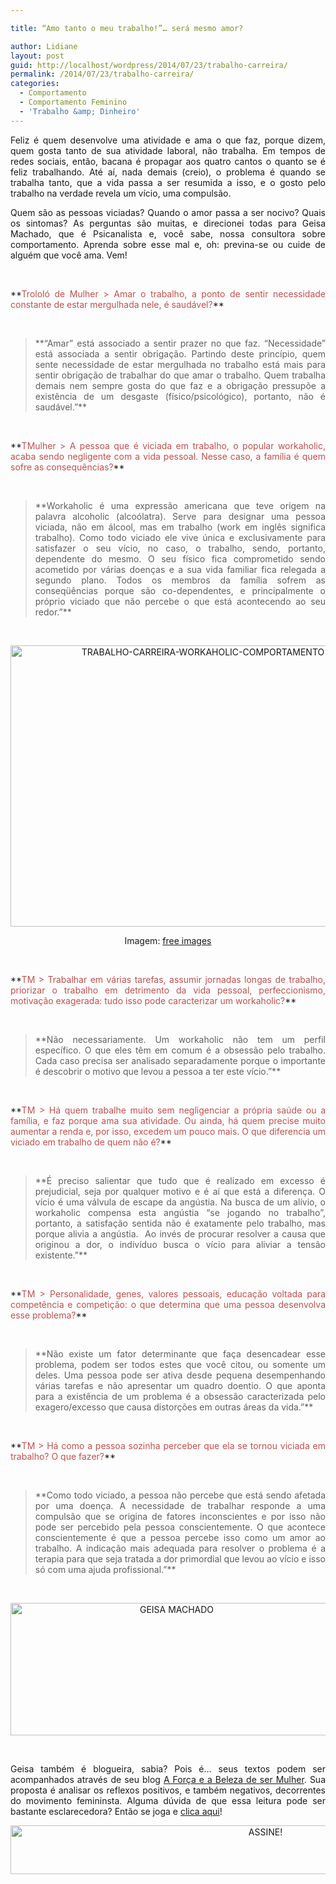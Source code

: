 ```yaml
---

title: “Amo tanto o meu trabalho!”… será mesmo amor?

author: Lidiane
layout: post
guid: http://localhost/wordpress/2014/07/23/trabalho-carreira/
permalink: /2014/07/23/trabalho-carreira/
categories:
  - Comportamento
  - Comportamento Feminino
  - 'Trabalho &amp; Dinheiro'
---
```

<p style="text-align: justify;">
  Feliz é quem desenvolve uma atividade e ama o que faz, porque dizem, quem gosta tanto de sua atividade laboral, não trabalha. Em tempos de redes sociais, então, bacana é propagar aos quatro cantos o quanto se é feliz trabalhando. Até aí, nada demais (creio), o problema é quando se trabalha tanto, que a vida passa a ser resumida a isso, e o gosto pelo trabalho na verdade revela um vício, uma compulsão.
</p>

<p style="text-align: justify;" align="justify">
  Quem são as pessoas viciadas? Quando o amor passa a ser nocivo? Quais os sintomas? As perguntas são muitas, e direcionei todas para Geisa Machado, que é Psicanalista e, você sabe, nossa consultora sobre comportamento. Aprenda sobre esse mal e, oh: previna-se ou cuide de alguém que você ama. Vem!
</p>

&nbsp;

<p align="justify">
  **<span style="color: #c0504d;">Trololó de Mulher > Amar o trabalho, a ponto de sentir necessidade constante de estar mergulhada nele, é saudável?</span>**
</p>

&nbsp;

> <p align="justify">
>   **“Amar” está associado a sentir prazer no que faz. “Necessidade” está associada a sentir obrigação. Partindo deste princípio, quem sente necessidade de estar mergulhada no trabalho está mais para sentir obrigação de trabalhar do que amar o trabalho. Quem trabalha demais nem sempre gosta do que faz e a obrigação pressupõe a existência de um desgaste (físico/psicológico), portanto, não é saudável.”**
> </p>

&nbsp;

<p align="justify">
  **<span style="color: #c0504d;">TMulher > A pessoa que é viciada em trabalho, o popular workaholic, acaba sendo negligente com a vida pessoal. Nesse caso, a família é quem sofre as consequências?</span>**
</p>

&nbsp;

> <p align="justify">
>   **Workaholic é uma expressão americana que teve origem na palavra alcoholic (alcoólatra). Serve para designar uma pessoa viciada, não em álcool, mas em trabalho (work em inglês significa trabalho). Como todo viciado ele vive única e exclusivamente para satisfazer o seu vício, no caso, o trabalho, sendo, portanto, dependente do mesmo. O seu físico fica comprometido sendo acometido por várias doenças e a sua vida familiar fica relegada a segundo plano. Todos os membros da família sofrem as conseqüências porque são co-dependentes, e principalmente o próprio viciado que não percebe o que está acontecendo ao seu redor.”**
> </p>

&nbsp;

<p align="center">
  <a href="http://www.trololodemulher.com.br/blog/wp-content/uploads/2014/07/TRABALHO-CARREIRA-WORKAHOLIC-COMPORTAMENTO.jpg"><img class="alignnone size-full wp-image-10237" src="http://www.trololodemulher.com.br/blog/wp-content/uploads/2014/07/TRABALHO-CARREIRA-WORKAHOLIC-COMPORTAMENTO.jpg" alt="TRABALHO-CARREIRA-WORKAHOLIC-COMPORTAMENTO" width="600" height="450" /></a>
</p>

<p align="center">
  Imagem: <a href="http://www.freeimages.com/" target="_blank">free images</a>
</p>

&nbsp;

<p align="justify">
  **<span style="color: #c0504d;">TM > Trabalhar em várias tarefas, assumir jornadas longas de trabalho, priorizar o trabalho em detrimento da vida pessoal, perfeccionismo, motivação exagerada: tudo isso pode caracterizar um workaholic?</span>**
</p>

&nbsp;

> <p align="justify">
>   **Não necessariamente. Um workaholic não tem um perfil específico. O que eles têm em comum é a obsessão pelo trabalho. Cada caso precisa ser analisado separadamente porque o importante é descobrir o motivo que levou a pessoa a ter este vício.”**
> </p>

&nbsp;

<p align="justify">
  **<span style="color: #c0504d;">TM > Há quem trabalhe muito sem negligenciar a própria saúde ou a família, e faz porque ama sua atividade. Ou ainda, há quem precise muito aumentar a renda e, por isso, excedem um pouco mais. O que diferencia um viciado em trabalho de quem não é?</span>**
</p>

&nbsp;

> <p align="justify">
>   **É preciso salientar que tudo que é realizado em excesso é prejudicial, seja por qualquer motivo e é aí que está a diferença. O vício é uma válvula de escape da angústia. Na busca de um alívio, o workaholic compensa esta angústia “se jogando no trabalho”, portanto, a satisfação sentida não é exatamente pelo trabalho, mas porque alivia a angústia.  Ao invés de procurar resolver a causa que originou a dor, o indivíduo busca o vício para aliviar a tensão existente.”**
> </p>

&nbsp;

<p align="justify">
  **<span style="color: #c0504d;">TM > Personalidade, genes, valores pessoais, educação voltada para competência e competição: o que determina que uma pessoa desenvolva esse problema?</span>**
</p>

&nbsp;

> <p align="justify">
>   **Não existe um fator determinante que faça desencadear esse problema, podem ser todos estes que você citou, ou somente um deles. Uma pessoa pode ser ativa desde pequena desempenhando várias tarefas e não apresentar um quadro doentio. O que aponta para a existência de um problema é a obsessão caracterizada pelo exagero/excesso que causa distorções em outras áreas da vida.”**
> </p>

&nbsp;

<p align="justify">
  **<span style="color: #c0504d;">TM > Há como a pessoa sozinha perceber que ela se tornou viciada em trabalho? O que fazer?</span>**
</p>

&nbsp;

> <p align="justify">
>   **Como todo viciado, a pessoa não percebe que está sendo afetada por uma doença. A necessidade de trabalhar responde a uma compulsão que se origina de fatores inconscientes e por isso não pode ser percebido pela pessoa conscientemente. O que acontece conscientemente é que a pessoa percebe isso como um amor ao trabalho. A indicação mais adequada para resolver o problema é a terapia para que seja tratada a dor primordial que levou ao vício e isso só com uma ajuda profissional.”**
> </p>

&nbsp;

<p align="center">
  <a href="http://www.trololodemulher.com.br/blog/wp-content/uploads/2012/08/GEISA-MACHADO.png"><img class="alignnone size-full wp-image-9029" src="http://www.trololodemulher.com.br/blog/wp-content/uploads/2012/08/GEISA-MACHADO.png" alt="GEISA MACHADO" width="516" height="212" /></a>
</p>

&nbsp;

<p align="justify">
  Geisa também é blogueira, sabia? Pois é… seus textos podem ser acompanhados através de seu blog <a href="http://geisamachado.blogspot.com.br/" target="_blank">A Força e a Beleza de ser Mulher</a>. Sua proposta é analisar os reflexos positivos, e também negativos, decorrentes do movimento femininsta. Alguma dúvida de que essa leitura pode ser bastante esclarecedora? Então se joga e <a href="http://geisamachado.blogspot.com.br/" target="_blank">clica aqui</a>!
</p>

<p align="center">
  <a href="http://feedburner.google.com/fb/a/mailverify?uri=blogBichaFemea&loc=en_US" target="_blank"><img class="alignnone size-full wp-image-10439" src="http://www.trololodemulher.com.br/blog/wp-content/uploads/2014/09/ASSINE.png" alt="ASSINE!" width="800" height="78" /></a>
</p>